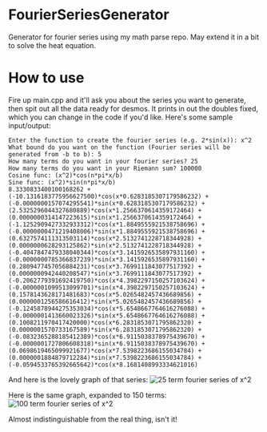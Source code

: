 # FourierSeriesGenerator
Generator for fourier series using my math parse repo. May extend it in a bit to solve the heat equation.

# How to use
Fire up main.cpp and it'll ask you about the series you want to generate, then spit out all the data ready for desmos. It prints in out the doubles fixed, which you can change in the code if you'd like. Here's some sample input/output:
```
Enter the function to create the fourier series (e.g. 2*sin(x)): x^2
What bound do you want on the function (Fourier series will be generated from -b to b): 5
How many terms do you want in your fourier series? 25
How many terms do you want in your Riemann sum? 100000
Cosine func: (x^2)*cos(n*pi*x/b)
Sine func: (x^2)*sin(n*pi*x/b)
8.3330833400100168262 + (-10.1316183775956627500)*cos(x*0.6283185307179586232) + (-0.0000000157074295541)*sin(x*0.6283185307179586232) + (2.5325296044327680889)*cos(x*1.2566370614359172464) + (0.0000000314147223615)*sin(x*1.2566370614359172464) + (-1.1252909427332933312)*cos(x*1.8849555921538758696) + (-0.0000000471219408006)*sin(x*1.8849555921538758696) + (0.6327574111313503114)*cos(x*2.5132741228718344928) + (0.0000000628293125862)*sin(x*2.5132741228718344928) + (-0.4047847479338040344)*cos(x*3.1415926535897931160) + (-0.0000000785366837239)*sin(x*3.1415926535897931160) + (0.2809477457056884231)*cos(x*3.7699111843077517392) + (0.0000000942440208547)*sin(x*3.7699111843077517392) + (-0.2062779391692419750)*cos(x*4.3982297150257103624) + (-0.0000001099513099701)*sin(x*4.3982297150257103624) + (0.1578143628171481683)*cos(x*5.0265482457436689856) + (0.0000001256586616412)*sin(x*5.0265482457436689856) + (-0.1245878944275353034)*cos(x*5.6548667764616276088) + (-0.0000001413660023326)*sin(x*5.6548667764616276088) + (0.1008211970417420000)*cos(x*6.2831853071795862320) + (0.0000001570733167589)*sin(x*6.2831853071795862320) + (-0.0832365288185412389)*cos(x*6.9115038378975439670) + (-0.0000001727806608318)*sin(x*6.9115038378975439670) + (0.0698619465099921677)*cos(x*7.5398223686155034784) + (0.0000001884879712284)*sin(x*7.5398223686155034784) + (-0.0594533765392665642)*cos(x*8.1681408993334621016)
```
And here is the lovely graph of that series:
![25 term fourier series of x^2](https://i.imgur.com/S0L8lZE.png)

Here is the same graph, expanded to 150 terms:
![100 term fourier series of x^2](https://i.imgur.com/yYf5QN3.png)

Almost indistinguishable from the real thing, isn't it!
